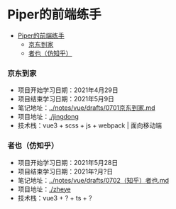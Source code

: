 # Piper的前端练手

<!-- @import "[TOC]" {cmd="toc" depthFrom=1 depthTo=6 orderedList=false} -->

<!-- code_chunk_output -->

- [Piper的前端练手](#piper的前端练手)
    - [京东到家](#京东到家)
    - [者也（仿知乎）](#者也仿知乎)

<!-- /code_chunk_output -->

### 京东到家
- 项目开始学习日期：2021年4月29日
- 项目结束学习日期：2021年5月9日
- 笔记地址：[../notes/vue/drafts/0701京东到家.md](../notes/vue/drafts/0701京东到家.md)
- 项目地址：[./jingdong](./jingdong)
- 技术栈：vue3 + scss + js + webpack | 面向移动端

### 者也（仿知乎）
- 项目开始学习日期：2021年5月28日
- 项目结束学习日期：2021年?月?日
- 笔记地址：[../notes/vue/drafts/0702（知乎）者也.md](../notes/vue/drafts/0702（知乎）者也.md)
- 项目地址：[./zheye](./zheye)
- 技术栈：vue3 + ? + ts + ?
